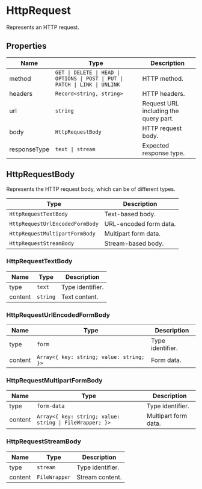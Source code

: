 
# HttpRequest

Represents an HTTP request.

## Properties

| Name | Type | Description |
|  --- | --- | --- |
| method | `GET \| DELETE \| HEAD \| OPTIONS \| POST \| PUT \| PATCH \| LINK \| UNLINK` | HTTP method. |
| headers | `Record<string, string>` | HTTP headers. |
| url | `string` | Request URL including the query part. |
| body | `HttpRequestBody` | HTTP request body. |
| responseType | `text \| stream` | Expected response type. |

## HttpRequestBody

Represents the HTTP request body, which can be of different types.

| Type | Description |
|  --- | --- |
| `HttpRequestTextBody` | Text-based body. |
| `HttpRequestUrlEncodedFormBody` | URL-encoded form data. |
| `HttpRequestMultipartFormBody` | Multipart form data. |
| `HttpRequestStreamBody` | Stream-based body. |

### HttpRequestTextBody

| Name | Type | Description |
|  --- | --- | --- |
| type | `text` | Type identifier. |
| content | `string` | Text content. |

### HttpRequestUrlEncodedFormBody

| Name | Type | Description |
|  --- | --- | --- |
| type | `form` | Type identifier. |
| content | `Array<{ key: string; value: string; }>` | Form data. |

### HttpRequestMultipartFormBody

| Name | Type | Description |
|  --- | --- | --- |
| type | `form-data` | Type identifier. |
| content | `Array<{ key: string; value: string \| FileWrapper; }>` | Multipart form data. |

### HttpRequestStreamBody

| Name | Type | Description |
|  --- | --- | --- |
| type | `stream` | Type identifier. |
| content | `FileWrapper` | Stream content. |

